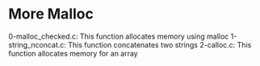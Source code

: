 # More Malloc
0-malloc_checked.c: This function allocates memory using malloc
1-string_nconcat.c: This function concatenates two strings
2-calloc.c: This function allocates memory for an array

